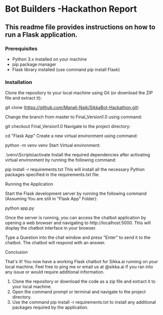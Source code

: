 # Bot Builders -Hackathon Report

## This readme file provides instructions on how to run a Flask application.

### Prerequisites

- Python 3.x installed on your machine
- pip package manager
- Flask library installed (use command pip install Flask)


### Installation

Clone the repository to your local machine using Git (or download the ZIP file and extract it):

git clone (https://github.com/Manali-Naik/SikkaBot-Hackathon.git)

Change the branch from master to Final_Version1.0 using command:

git checkout Final_Version1.0
Navigate to the project directory:

cd "Flask App"
Create a new virtual environment using command:

python -m venv venv
Start Virtual environment:

.\venv\Scripts\activate
Install the required dependencies after activating virtual environment by running the following command:

pip install -r requirements.txt
This will install all the necessary Python packages specified in the requirements.txt file.

Running the Application

Start the Flask development server by running the following command (Assuming You are still in "Flask App" Folder):

python app.py

Once the server is running, you can access the chatbot application by opening a web browser and navigating to http://localhost:5000. This will display the chatbot interface in your browser.

Type a Question into the chat window and press "Enter" to send it to the chatbot. The chatbot will respond with an answer.

Conclusion

That's it! You now have a working Flask chatbot for Sikka.ai running on your local machine. Feel free to ping me or email us at @sikka.ai if you ran into any issue or would require additional information.
1. Clone the repository or download the code as a zip file and extract it to your local machine.<br>
2. Open the command prompt or terminal and navigate to the project directory.<br>
3. Use the command pip install -r requirements.txt to install any additional packages required by the application.<br>

